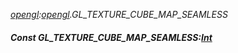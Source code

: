 _[opengl](../../modules/opengl/opengl-module.md):[opengl](../../modules/opengl/opengl-module.md).GL\_TEXTURE\_CUBE\_MAP\_SEAMLESS_
##### Const GL\_TEXTURE\_CUBE\_MAP\_SEAMLESS:[Int](../../modules/wonkey/wonkey-types-int.md)
